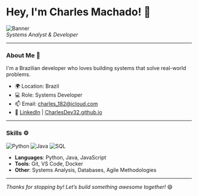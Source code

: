 # Hey, I'm Charles Machado! 👋

![Banner](https://via.placeholder.com/800x200.png?text=Charles+Machado+-+Developer)  
*Systems Analyst & Developer*

---

### About Me 🚀
I'm a Brazilian developer who loves building systems that solve real-world problems. 

- 🌍 Location: Brazil  
- 💻 Role: Systems Developer  
- 📫 Email: [charles_182@icloud.com](mailto:charles.machado@email.com)  
- 🔗 [LinkedIn](https://linkedin.com/in/charlesmachado) | [CharlesDev32.github.io](https://CharlesDev32.github.io)

---

### Skills ⚙️
![Python](https://img.shields.io/badge/Python-3776AB?style=for-the-badge&logo=python&logoColor=white)
![Java](https://img.shields.io/badge/Java-ED8B00?style=for-the-badge&logo=java&logoColor=white)
![SQL](https://img.shields.io/badge/SQL-4479A1?style=for-the-badge&logo=postgresql&logoColor=white)

- **Languages**: Python, Java, JavaScript  
- **Tools**: Git, VS Code, Docker  
- **Other**: Systems Analysis, Databases, Agile Methodologies  
---


*Thanks for stopping by! Let’s build something awesome together!* 😄
